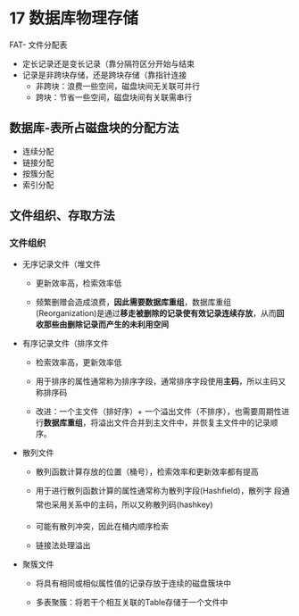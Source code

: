 # 17 数据库物理存储

FAT- 文件分配表



- 定长记录还是变长记录（靠分隔符区分开始与结束
- 记录是非跨块存储，还是跨块存储（靠指针连接
  - 非跨块：浪费一些空间，磁盘块间无关联可并行
  - 跨块：节省一些空间，磁盘块间有关联需串行

## 数据库-表所占磁盘块的分配方法

- 连续分配
- 链接分配
- 按簇分配
- 索引分配

## 文件组织、存取方法

### 文件组织

- 无序记录文件（堆文件

  - 更新效率高，检索效率低

  - 频繁删赠会造成浪费，**因此需要数据库重组**，数据库重组(Reorganization)是通过**移走被删除的记录使有效记录连续存放**，从而**回收那些由删除记录而产生的未利用空间**

- 有序记录文件（排序文件

  - 检索效率高，更新效率低

  - 用于排序的属性通常称为排序字段，通常排序字段使用**主码**，所以主码又称排序码
  - 改进：一个主文件（排好序）+ 一个溢出文件（不排序），也需要周期性进行**数据库重组**，将溢出文件合并到主文件中，并恢复主文件中的记录顺序。

- 散列文件

  - 散列函数计算存放的位置（桶号），检索效率和更新效率都有提高

  - 用于进行散列函数计算的属性通常称为散列字段(Hashfield)，散列字 段通常也采用关系中的主码，所以又称散列码(hashkey)
  - 可能有散列冲突，因此在桶内顺序检索
  - 链接法处理溢出

- 聚簇文件

  - 将具有相同或相似属性值的记录存放于连续的磁盘簇块中

  - 多表聚簇：将若干个相互关联的Table存储于一个文件中

    